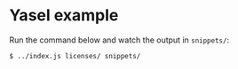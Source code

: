 # Yasel example

Run the command below and watch the output in `snippets/`:
```bash
$ ../index.js licenses/ snippets/
```
